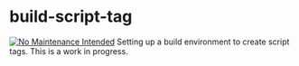 # build-script-tag
[![No Maintenance Intended](http://unmaintained.tech/badge.svg)](http://unmaintained.tech/)
Setting up a build environment to create script tags. This is a work in progress.
